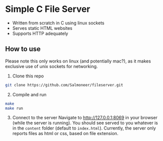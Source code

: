 # Simple C File Server

- Written from scratch in C using linux sockets
- Serves static HTML websites
- Supports HTTP adequately

## How to use
Please note this only works on linux (and potentially mac?), as it makes exclusive use of unix sockets for networking.

1. Clone this repo
```bash
git clone https://github.com/Salmoneer/fileserver.git
```

2. Compile and run
```bash
make
make run
```

3. Connect to the server
Navigate to http://127.0.0.1:8069 in your browser (while the server is running).
You should see served to you whatever is in the `content` folder (default to `index.html`).
Currently, the server only reports files as html or css, based on file extension.
